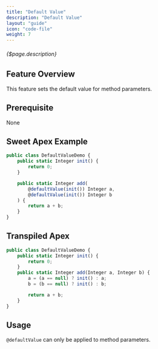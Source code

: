 ```yaml
---
title: "Default Value"
description: "Default Value"
layout: "guide"
icon: "code-file"
weight: 7
---
```


###### {$page.description}

<article id="1">

## Feature Overview

This feature sets the default value for method parameters.

</article>

<article id="2">

## Prerequisite

None

</article>

<article id="3">

## Sweet Apex Example

```javascript
public class DefaultValueDemo {
    public static Integer init() {
        return 0;
    }

    public static Integer add(
        @defaultValue(init()) Integer a,
        @defaultValue(init()) Integer b
    ) {
        return a + b;
    }
}
```

</article>

<article id="4">

## Transpiled Apex

```javascript
public class DefaultValueDemo {
    public static Integer init() {
        return 0;
    }
    public static Integer add(Integer a, Integer b) {
        a = (a == null) ? init() : a;
        b = (b == null) ? init() : b;

        return a + b;
    }
}
```

</article>

<article id="5">

## Usage

`@defaultValue` can only be applied to method parameters.

</article>
